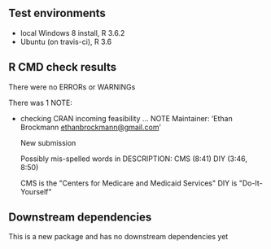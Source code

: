 ## Test environments
* local Windows 8 install, R 3.6.2
* Ubuntu (on travis-ci), R 3.6

## R CMD check results
There were no ERRORs or WARNINGs

There was 1 NOTE:

* checking CRAN incoming feasibility ... NOTE
  Maintainer: ‘Ethan Brockmann <ethanbrockmann@gmail.com>’
  
  New submission
  
  Possibly mis-spelled words in DESCRIPTION:
    CMS (8:41)
    DIY (3:46, 8:50)
    
  CMS is the "Centers for Medicare and Medicaid Services"
  DIY is "Do-It-Yourself"

## Downstream dependencies
This is a new package and has no downstream dependencies yet
